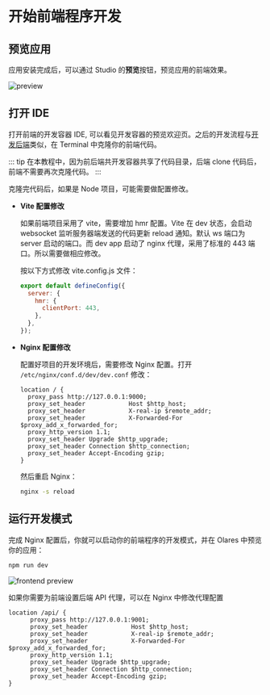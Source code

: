 # 开始前端程序开发

## 预览应用
应用安装完成后，可以通过 Studio 的**预览**按钮，预览应用的前端效果。

![preview](/images/developer/develop/tutorial/frontend/preview.jpg)

## 打开 IDE

打开前端的开发容器 IDE, 可以看见开发容器的预览欢迎页。之后的开发流程与[开发后端](backend.md)类似，在 Terminal 中克隆你的前端代码。

::: tip
在本教程中，因为前后端共开发容器共享了代码目录，后端 clone 代码后，前端不需要再次克隆代码。
:::

克隆完代码后，如果是 Node 项目，可能需要做配置修改。

- **Vite 配置修改**

  如果前端项目采用了 vite，需要增加 hmr 配置。Vite 在 dev 状态，会启动 websocket 监听服务器端发送的代码更新 reload 通知。默认 ws 端口为 server 启动的端口。而 dev app 启动了 nginx 代理，采用了标准的 443 端口。所以需要做相应修改。
  
  按以下方式修改 vite.config.js 文件：
  ```js
  export default defineConfig({
    server: {
      hmr: {
        clientPort: 443,
      },
    },
  });
  ```
- **Nginx 配置修改**

  配置好项目的开发环境后，需要修改 Nginx 配置。打开 `/etc/nginx/conf.d/dev/dev.conf` 修改：

  ```nginx
  location / {
    proxy_pass http://127.0.0.1:9000;
    proxy_set_header            Host $http_host;
    proxy_set_header            X-real-ip $remote_addr;
    proxy_set_header            X-Forwarded-For $proxy_add_x_forwarded_for;
    proxy_http_version 1.1;
    proxy_set_header Upgrade $http_upgrade;
    proxy_set_header Connection $http_connection;
    proxy_set_header Accept-Encoding gzip;
  }
  ```

  然后重启 Nginx：
  ```sh
  nginx -s reload
  ```
## 运行开发模式
完成 Nginx 配置后，你就可以启动你的前端程序的开发模式，并在 Olares 中预览你的应用：

```sh
npm run dev
```

![frontend preview](/images/developer/develop/tutorial/frontend/preview2.jpg)

如果你需要为前端设置后端 API 代理，可以在 Nginx 中修改代理配置

  ```nginx
  location /api/ {
        proxy_pass http://127.0.0.1:9001;
        proxy_set_header            Host $http_host;
        proxy_set_header            X-real-ip $remote_addr;
        proxy_set_header            X-Forwarded-For $proxy_add_x_forwarded_for;
        proxy_http_version 1.1;
        proxy_set_header Upgrade $http_upgrade;
        proxy_set_header Connection $http_connection;
        proxy_set_header Accept-Encoding gzip;
  }
  ```
